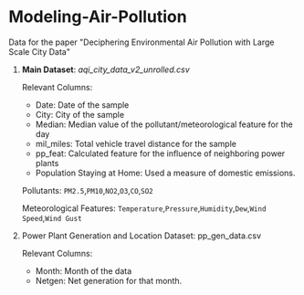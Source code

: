 # Modeling-Air-Pollution
Data for the paper "Deciphering Environmental Air Pollution with Large Scale City Data"

1.  **Main Dataset**: *aqi_city_data_v2_unrolled.csv*

    Relevant Columns:

    * Date: Date of the sample
    * City: City of the sample
    * Median: Median value of the pollutant/meteorological feature for the day 
    * mil_miles: Total vehicle travel distance for the sample
    * pp_feat: Calculated feature for the influence of neighboring power plants
    * Population Staying at Home: Used a measure of domestic emissions.
    
    Pollutants:
    `PM2.5`,`PM10`,`NO2`,`O3`,`CO`,`SO2`
    
    Meteorological Features:
    `Temperature`,`Pressure`,`Humidity`,`Dew`,`Wind Speed`,`Wind Gust`

    
2.  Power Plant Generation and Location Dataset: pp_gen_data.csv

    Relevant Columns:

    * Month: Month of the data
    * Netgen: Net generation for that month.